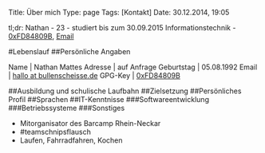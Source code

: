 Title: Über mich
Type: page
Tags: [Kontakt]
Date: 30.12.2014, 19:05

tl;dr: Nathan - 23 - studiert bis zum 30.09.2015 Informationstechnik - [0xFD84809B](http://pgp.mit.edu/pks/lookup?op=get&search=0x19FB630EFD84809B), [Email](https://encrypt.to/0xFD84809B)

#Lebenslauf
##Persönliche Angaben

Name | Nathan Mattes
Adresse | auf Anfrage
Geburtstag | 05.08.1992
Email | [hallo at bullenscheisse.de](https://encrypt.to/0xFD84809B)
GPG-Key | [0xFD84809B](http://pgp.mit.edu/pks/lookup?op=get&search=0x19FB630EFD84809B)

##Ausbildung und schulische Laufbahn
##Zielsetzung
##Persönliches Profil
##Sprachen
##IT-Kenntnisse
###Softwareentwicklung
###Betriebssysteme
###Sonstiges
- Mitorganisator des Barcamp Rhein-Neckar
- #teamschnipsflausch
- Laufen, Fahrradfahren, Kochen